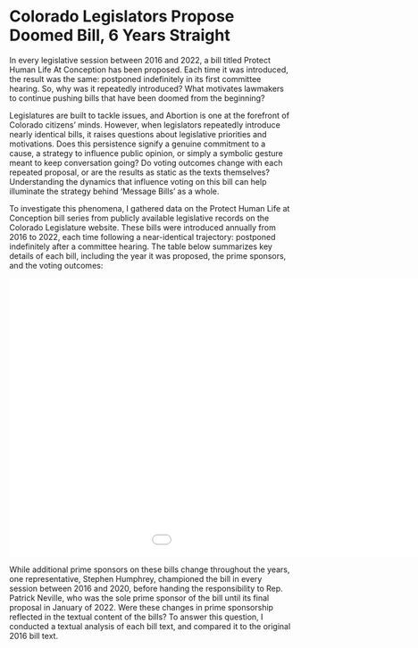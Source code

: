 <html lang="en">
<div class="header">
    <head>
        <h1>Colorado Legislators Propose Doomed Bill, 6 Years Straight</h1>
    </head>
</div>
<body>
    <p>In every legislative session between 2016 and 2022, a bill titled Protect Human Life At Conception has been proposed. Each time it was introduced, the result was the same: postponed indefinitely in its first committee hearing. So, why was it repeatedly introduced? What motivates lawmakers to continue pushing bills that have been doomed from the beginning? </p>
    <p>Legislatures are built to tackle issues, and Abortion is one at the forefront of Colorado citizens’ minds. However, when legislators repeatedly introduce nearly identical bills, it raises questions about legislative priorities and motivations. Does this persistence signify a genuine commitment to a cause, a strategy to influence public opinion, or simply a symbolic gesture meant to keep conversation going? Do voting outcomes change with each repeated proposal, or are the results as static as the texts themselves? Understanding the dynamics that influence voting on this bill can help illuminate the strategy behind ‘Message Bills’ as a whole. </p>
    <p>To investigate this phenomena, I gathered data on the Protect Human Life at Conception bill series from publicly available legislative records on the Colorado Legislature website. These bills were introduced annually from 2016 to 2022, each time following a near-identical trajectory: postponed indefinitely after a committee hearing. The table below summarizes key details of each bill, including the year it was proposed, the prime sponsors, and the voting outcomes:</p>
    <center><iframe src="./Graph/PHLC_table1.html" height="500" width="1200" frameborder="0"></iframe></center>
    <p>While additional prime sponsors on these bills change throughout the years, one representative, Stephen Humphrey, championed the bill in every session between 2016 and 2020, before handing the responsibility to Rep. Patrick Neville, who was the sole prime sponsor of the bill until its final proposal in January of 2022. Were these changes in prime sponsorship reflected in the textual content of the bills? To answer this question, I conducted a textual analysis of each bill text, and compared it to the original 2016 bill text. </p>
    </body>
</html>
